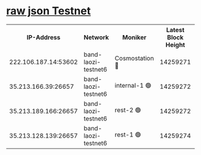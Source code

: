 
[raw json Testnet](https://rpc-check.bandt.stavr.tech/bandt/rpcbandt_result.json)
=

<table><tr><th>IP-Address</th><th>Network</th><th>Moniker</th><th>Latest Block Height</th><th>Earliest Block Height</th><th>Catching Up</th><th>Tx Index</th><th>Voting Power</th><th>Scan Time</th></tr><tr><td>222.106.187.14:53602</td><td>band-laozi-testnet6</td><td>Cosmostation 🔴</td><td>14259271</td><td>13177501</td><td>False</td><td>on</td><td>2203223</td><td>2023-12-27T04:14:54.281344625UTC</td></tr><tr><td>35.213.166.39:26657</td><td>band-laozi-testnet6</td><td>internal-1 🟢</td><td>14259272</td><td>14159272</td><td>False</td><td>on</td><td>0</td><td>2023-12-27T04:14:55.511708339UTC</td></tr><tr><td>35.213.189.166:26657</td><td>band-laozi-testnet6</td><td>rest-2 🟢</td><td>14259272</td><td>14159272</td><td>False</td><td>on</td><td>0</td><td>2023-12-27T04:14:56.796285455UTC</td></tr><tr><td>35.213.128.139:26657</td><td>band-laozi-testnet6</td><td>rest-1 🟢</td><td>14259274</td><td>14159274</td><td>False</td><td>on</td><td>0</td><td>2023-12-27T04:15:02.083943686UTC</td></tr></table>
